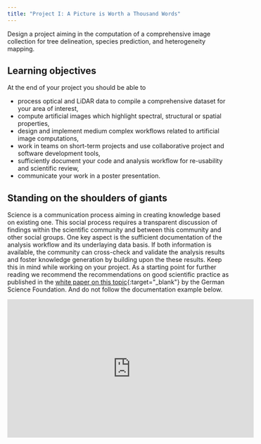 ```yaml
---
title: "Project I: A Picture is Worth a Thousand Words"
---
```


Design a project aiming in the computation of a comprehensive image collection for tree delineation, species prediction, and heterogeneity mapping.

<!--more-->



## Learning objectives
At the end of your project you should be able to
* process optical and LiDAR data to compile a comprehensive dataset for your area of interest,
* compute artificial images which highlight spectral, structural or spatial properties,
* design and implement medium complex workflows related to artificial image computations,
* work in teams on short-term projects and use collaborative project and software development tools,
* sufficiently document your code and analysis workflow for re-usability and scientific review,
* communicate your work in a poster presentation.


## Standing on the shoulders of giants
Science is a communication process aiming in creating knowledge based on existing one. This social process requires a transparent discussion of findings within the scientific community and between this community and other social groups. One key aspect is the sufficient documentation of the analysis workflow and its underlaying data basis. If both information is available, the community can cross-check and validate the analysis results and foster knowledge generation by building upon the these results. Keep this in mind while working on your project. As a starting point for further reading we recommend the recommendations on good scientific practice as published in the [white paper on this topic](http://www.dfg.de/en/research_funding/principles_dfg_funding/good_scientific_practice/index.html){:target="_blank"} by the German Science Foundation. And do not follow the documentation example below.

<iframe width="560" height="315" src="https://www.youtube-nocookie.com/embed/BSUMBBFjxrY" frameborder="0" allow="accelerometer; autoplay; encrypted-media; gyroscope; picture-in-picture" allowfullscreen></iframe>

